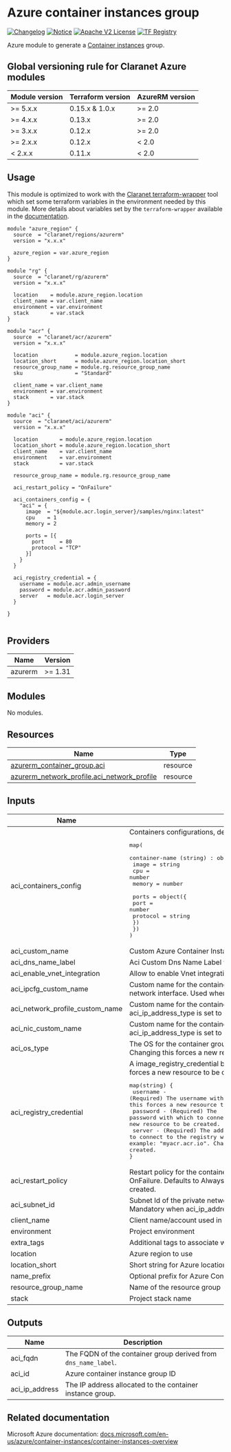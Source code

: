 # Azure container instances group
[![Changelog](https://img.shields.io/badge/changelog-release-green.svg)](CHANGELOG.md) [![Notice](https://img.shields.io/badge/notice-copyright-yellow.svg)](NOTICE) [![Apache V2 License](https://img.shields.io/badge/license-Apache%20V2-orange.svg)](LICENSE) [![TF Registry](https://img.shields.io/badge/terraform-registry-blue.svg)](https://registry.terraform.io/modules/claranet/aci/azurerm/)

Azure module to generate a [Container instances](https://docs.microsoft.com/en-us/azure/container-instances/container-instances-overview) group.

<!-- BEGIN_TF_DOCS -->
## Global versioning rule for Claranet Azure modules

| Module version | Terraform version | AzureRM version |
| -------------- | ----------------- | --------------- |
| >= 5.x.x       | 0.15.x & 1.0.x    | >= 2.0          |
| >= 4.x.x       | 0.13.x            | >= 2.0          |
| >= 3.x.x       | 0.12.x            | >= 2.0          |
| >= 2.x.x       | 0.12.x            | < 2.0           |
| <  2.x.x       | 0.11.x            | < 2.0           |

## Usage

This module is optimized to work with the [Claranet terraform-wrapper](https://github.com/claranet/terraform-wrapper) tool
which set some terraform variables in the environment needed by this module.
More details about variables set by the `terraform-wrapper` available in the [documentation](https://github.com/claranet/terraform-wrapper#environment).

```hcl
module "azure_region" {
  source  = "claranet/regions/azurerm"
  version = "x.x.x"

  azure_region = var.azure_region
}

module "rg" {
  source  = "claranet/rg/azurerm"
  version = "x.x.x"

  location    = module.azure_region.location
  client_name = var.client_name
  environment = var.environment
  stack       = var.stack
}

module "acr" {
  source  = "claranet/acr/azurerm"
  version = "x.x.x"

  location            = module.azure_region.location
  location_short      = module.azure_region.location_short
  resource_group_name = module.rg.resource_group_name
  sku                 = "Standard"

  client_name = var.client_name
  environment = var.environment
  stack       = var.stack
}

module "aci" {
  source  = "claranet/aci/azurerm"
  version = "x.x.x"

  location       = module.azure_region.location
  location_short = module.azure_region.location_short
  client_name    = var.client_name
  environment    = var.environment
  stack          = var.stack

  resource_group_name = module.rg.resource_group_name

  aci_restart_policy = "OnFailure"

  aci_containers_config = {
    "aci" = {
      image  = "${module.acr.login_server}/samples/nginx:latest"
      cpu    = 1
      memory = 2

      ports = [{
        port     = 80
        protocol = "TCP"
      }]
    }
  }

  aci_registry_credential = {
    username = module.acr.admin_username
    password = module.acr.admin_password
    server   = module.acr.login_server
  }

}


```

## Providers

| Name | Version |
|------|---------|
| azurerm | >= 1.31 |

## Modules

No modules.

## Resources

| Name | Type |
|------|------|
| [azurerm_container_group.aci](https://registry.terraform.io/providers/hashicorp/azurerm/latest/docs/resources/container_group) | resource |
| [azurerm_network_profile.aci_network_profile](https://registry.terraform.io/providers/hashicorp/azurerm/latest/docs/resources/network_profile) | resource |

## Inputs

| Name | Description | Type | Default | Required |
|------|-------------|------|---------|:--------:|
| aci\_containers\_config | Containers configurations, defined by this type:<pre>map(<br>  container-name (string) : object({<br>    image  = string<br>    cpu    = number<br>    memory = number<br><br>    ports = object({<br>      port     = number<br>      protocol = string<br>    })<br>  })<br>)</pre> | `map(any)` | n/a | yes |
| aci\_custom\_name | Custom Azure Container Instances group name, generated if not set | `string` | `""` | no |
| aci\_dns\_name\_label | Aci Custom Dns Name Label when ip address type is public | `string` | `null` | no |
| aci\_enable\_vnet\_integration | Allow to enable Vnet integration | `bool` | `false` | no |
| aci\_ipcfg\_custom\_name | Custom name for the container ip configuration attached to its private network interface. Used when aci\_ip\_address\_type is set to `Private`. | `string` | `null` | no |
| aci\_network\_profile\_custom\_name | Custom name for the container private network profile. Used when aci\_ip\_address\_type is set to `Private`. | `string` | `null` | no |
| aci\_nic\_custom\_name | Custom name for the container private network interface. Used when aci\_ip\_address\_type is set to `Private`. | `string` | `null` | no |
| aci\_os\_type | The OS for the container group. Allowed values are Linux and Windows. Changing this forces a new resource to be created. | `string` | `"Linux"` | no |
| aci\_registry\_credential | A image\_registry\_credential block as documented below. Changing this forces a new resource to be created.<pre>map(string) {<br>  username - (Required) The username with which to connect to the registry. Changing this forces a new resource to be created.<br>  password - (Required) The password with which to connect to the registry. Changing this forces a new resource to be created.<br>  server - (Required) The address to use to connect to the registry without protocol ("https"/"http"). For example: "myacr.acr.io". Changing this forces a new resource to be created.<br>}</pre> | `map(string)` | `null` | no |
| aci\_restart\_policy | Restart policy for the container group. Allowed values are Always, Never, OnFailure. Defaults to Always. Changing this forces a new resource to be created. | `string` | `"Always"` | no |
| aci\_subnet\_id | Subnet Id of the private network profile of the container.<br>Mandatory when aci\_ip\_address\_type is set to `Private`. | `string` | `null` | no |
| client\_name | Client name/account used in naming | `string` | n/a | yes |
| environment | Project environment | `string` | n/a | yes |
| extra\_tags | Additional tags to associate with your Azure Container Instances group. | `map(string)` | `{}` | no |
| location | Azure region to use | `string` | n/a | yes |
| location\_short | Short string for Azure location | `string` | n/a | yes |
| name\_prefix | Optional prefix for Azure Container Instances group name | `string` | `""` | no |
| resource\_group\_name | Name of the resource group | `string` | n/a | yes |
| stack | Project stack name | `string` | n/a | yes |

## Outputs

| Name | Description |
|------|-------------|
| aci\_fqdn | The FQDN of the container group derived from `dns_name_label`. |
| aci\_id | Azure container instance group ID |
| aci\_ip\_address | The IP address allocated to the container instance group. |
<!-- END_TF_DOCS -->

## Related documentation

Microsoft Azure documentation: [docs.microsoft.com/en-us/azure/container-instances/container-instances-overview](https://docs.microsoft.com/en-us/azure/container-instances/container-instances-overview)